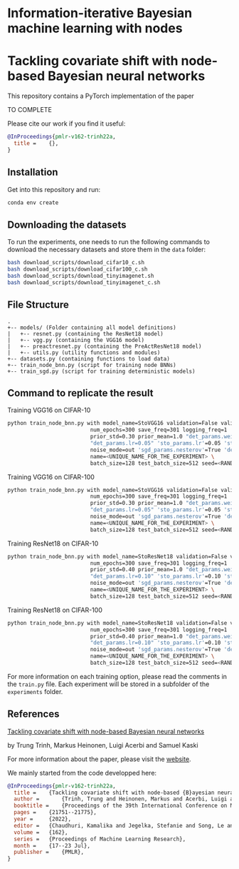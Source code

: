 # Information-iterative Bayesian machine learning with nodes

# Tackling covariate shift with node-based Bayesian neural networks

This repository contains a PyTorch implementation of the paper

TO COMPLETE

Please cite our work if you find it useful:

```bibtex
@InProceedings{pmlr-v162-trinh22a,
  title = 	 {},
}
```

## Installation

Get into this repository and run:
```bash
conda env create
```

## Downloading the datasets
To run the experiments, one needs to run the following commands to download the necessary datasets and store them in the `data` folder:
```bash
bash download_scripts/download_cifar10_c.sh
bash download_scripts/download_cifar100_c.sh
bash download_scripts/download_tinyimagenet.sh
bash download_scripts/download_tinyimagenet_c.sh
```

## File Structure

```
.
+-- models/ (Folder containing all model definitions)
|   +-- resnet.py (containing the ResNet18 model)
|   +-- vgg.py (containing the VGG16 model)
|   +-- preactresnet.py (containing the PreActResNet18 model)
|   +-- utils.py (utility functions and modules)
+-- datasets.py (containing functions to load data)
+-- train_node_bnn.py (script for training node BNNs)
+-- train_sgd.py (script for training deterministic models)
```

## Command to replicate the result

Training VGG16 on CIFAR-10
```bash
python train_node_bnn.py with model_name=StoVGG16 validation=False validation_fraction=5000 augment_data=True "kl_type=upper_bound" "gamma=<GAMMA>" entropy_type=BD \
                          num_epochs=300 save_freq=301 logging_freq=1 'kl_weight.kl_min=0.0' "kl_weight.kl_max=1.0" 'kl_weight.last_iter=200' lr_ratio_det=0.01 lr_ratio_sto=1.0 \
                          prior_std=0.30 prior_mean=1.0 "det_params.weight_decay=0.0005" n_components=4 dataset=cifar10 "posterior_mean_init=(1.0,0.05)" "posterior_std_init=(0.30,0.02)" \
                          "det_params.lr=0.05" 'sto_params.lr'=0.05 'sto_params.weight_decay=0.0' "sto_params.momentum=0.0" 'sto_params.nesterov=True' 'num_train_sample'=4 bn_momentum=0.1 \
                          noise_mode=out 'sgd_params.nesterov'=True 'det_milestones=(0.50,0.90)' \
                          name=<UNIQUE_NAME_FOR_THE_EXPERIMENT> \
                          batch_size=128 test_batch_size=512 seed=<RANDOM_SEED> num_test_sample=8
```
Training VGG16 on CIFAR-100
```bash
python train_node_bnn.py with model_name=StoVGG16 validation=False validation_fraction=5000 augment_data=True "kl_type=upper_bound" "gamma=<GAMMA>" entropy_type=BD \
                          num_epochs=300 save_freq=301 logging_freq=1 'kl_weight.kl_min=0.0' "kl_weight.kl_max=1.0" 'kl_weight.last_iter=200' lr_ratio_det=0.01 lr_ratio_sto=1.0 \
                          prior_std=0.30 prior_mean=1.0 "det_params.weight_decay=0.0005" n_components=4 dataset=cifar100 "posterior_mean_init=(1.0,0.05)" "posterior_std_init=(0.30,0.02)" \
                          "det_params.lr=0.05" 'sto_params.lr'=0.05 'sto_params.weight_decay=0.0' "sto_params.momentum=0.0" 'sto_params.nesterov=True' 'num_train_sample'=4 bn_momentum=0.1 \
                          noise_mode=out 'sgd_params.nesterov'=True 'det_milestones=(0.50,0.90)' \
                          name=<UNIQUE_NAME_FOR_THE_EXPERIMENT> \
                          batch_size=128 test_batch_size=512 seed=<RANDOM_SEED> num_test_sample=8
```
Training ResNet18 on CIFAR-10
```bash
python train_node_bnn.py with model_name=StoResNet18 validation=False validation_fraction=5000 augment_data=True "kl_type=upper_bound" "gamma=<GAMMA>" entropy_type=BD \
                          num_epochs=300 save_freq=301 logging_freq=1 'kl_weight.kl_min=0.0' "kl_weight.kl_max=1.0" 'kl_weight.last_iter=200' lr_ratio_det=0.01 lr_ratio_sto=1.0 \
                          prior_std=0.40 prior_mean=1.0 "det_params.weight_decay=0.0005" n_components=4 dataset=cifar10 "posterior_mean_init=(1.0,0.05)" "posterior_std_init=(0.40,0.02)" \
                          "det_params.lr=0.10" 'sto_params.lr'=0.10 'sto_params.weight_decay=0.0' "sto_params.momentum=0.0" 'sto_params.nesterov=True' 'num_train_sample'=4 bn_momentum=0.1 \
                          noise_mode=out 'sgd_params.nesterov'=True 'det_milestones=(0.50,0.90)' \
                          name=<UNIQUE_NAME_FOR_THE_EXPERIMENT> \
                          batch_size=128 test_batch_size=512 seed=<RANDOM_SEED> num_test_sample=8
```
Training ResNet18 on CIFAR-100
```bash
python train_node_bnn.py with model_name=StoResNet18 validation=False validation_fraction=5000 augment_data=True "kl_type=upper_bound" "gamma=<GAMMA>" entropy_type=BD \
                          num_epochs=300 save_freq=301 logging_freq=1 'kl_weight.kl_min=0.0' "kl_weight.kl_max=1.0" 'kl_weight.last_iter=200' lr_ratio_det=0.01 lr_ratio_sto=1.0 \
                          prior_std=0.40 prior_mean=1.0 "det_params.weight_decay=0.0005" n_components=4 dataset=cifar100 "posterior_mean_init=(1.0,0.05)" "posterior_std_init=(0.40,0.02)" \
                          "det_params.lr=0.10" 'sto_params.lr'=0.10 'sto_params.weight_decay=0.0' "sto_params.momentum=0.0" 'sto_params.nesterov=True' 'num_train_sample'=4 bn_momentum=0.1 \
                          noise_mode=out 'sgd_params.nesterov'=True 'det_milestones=(0.50,0.90)' \
                          name=<UNIQUE_NAME_FOR_THE_EXPERIMENT> \
                          batch_size=128 test_batch_size=512 seed=<RANDOM_SEED> num_test_sample=8
```
For more information on each training option, please read the comments in the `train.py` file.
Each experiment will be stored in a subfolder of the `experiments` folder.

## References

[Tackling covariate shift with node-based Bayesian neural networks](https://proceedings.mlr.press/v162/trinh22a.html)

by Trung Trinh, Markus Heinonen, Luigi Acerbi and Samuel Kaski

For more information about the paper, please visit the [website](https://aaltopml.github.io/node-BNN-covariate-shift).


We mainly started from the code developped here:
```bibtex
@InProceedings{pmlr-v162-trinh22a,
  title = 	 {Tackling covariate shift with node-based {B}ayesian neural networks},
  author =       {Trinh, Trung and Heinonen, Markus and Acerbi, Luigi and Kaski, Samuel},
  booktitle = 	 {Proceedings of the 39th International Conference on Machine Learning},
  pages = 	 {21751--21775},
  year = 	 {2022},
  editor = 	 {Chaudhuri, Kamalika and Jegelka, Stefanie and Song, Le and Szepesvari, Csaba and Niu, Gang and Sabato, Sivan},
  volume = 	 {162},
  series = 	 {Proceedings of Machine Learning Research},
  month = 	 {17--23 Jul},
  publisher =    {PMLR},
}
```